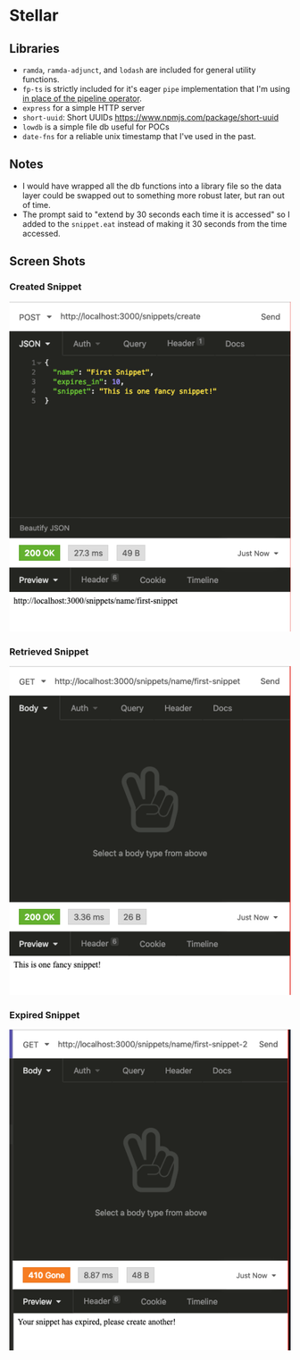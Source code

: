 # Stellar

## Libraries

- `ramda`, `ramda-adjunct`, and `lodash` are included for general utility functions.
- `fp-ts` is strictly included for it's eager `pipe` implementation that I'm using [in place of the pipeline operator](https://developer.mozilla.org/en-US/docs/Web/JavaScript/Reference/Operators/Pipeline_operator).
- `express` for a simple HTTP server
- `short-uuid`: Short UUIDs https://www.npmjs.com/package/short-uuid
- `lowdb` is a simple file db useful for POCs
- `date-fns` for a reliable unix timestamp that I've used in the past.

## Notes

- I would have wrapped all the db functions into a library file so the data layer could be swapped out to something more robust later, but ran out of time.
- The prompt said to "extend by 30 seconds each time it is accessed" so I added to the `snippet.eat` instead of making it 30 seconds from the time accessed.

## Screen Shots

### Created Snippet

![](created-snippet.png)

### Retrieved Snippet

![](snippet-url.png)

### Expired Snippet

![](expired-snippet.png)
